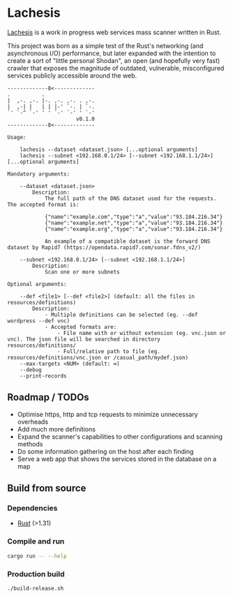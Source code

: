 # Lachesis

[Lachesis](https://en.wikipedia.org/wiki/Lachesis) is a work in progress web services mass scanner written in Rust.

This project was born as a simple test of the Rust's networking (and asynchronous I/O) performance, but later expanded with the intention to create a sort of "little personal Shodan", an open (and hopefully very fast) crawler that exposes the magnitude of outdated, vulnerable, misconfigured services publicly accessible around the web.

```
-------------8<-------------
.          .                 
|  ,-. ,-. |-. ,-. ,-. . ,-. 
|  ,-| |   | | |-' `-. | `-. 
`' `-^ `-' ' ' `-' `-' ' `-'
                      v0.1.0
-------------8<-------------

Usage:

    lachesis --dataset <dataset.json> [...optional arguments]
    lachesis --subnet <192.168.0.1/24> [--subnet <192.168.1.1/24>] [...optional arguments]

Mandatory arguments:

    --dataset <dataset.json>
        Description:
            The full path of the DNS dataset used for the requests. The accepted format is:

            {"name":"example.com","type":"a","value":"93.184.216.34"}
            {"name":"example.net","type":"a","value":"93.184.216.34"}
            {"name":"example.org","type":"a","value":"93.184.216.34"}

            An example of a compatible dataset is the forward DNS dataset by Rapid7 (https://opendata.rapid7.com/sonar.fdns_v2/)
    
    --subnet <192.168.0.1/24> [--subnet <192.168.1.1/24>]
        Description:
            Scan one or more subnets

Optional arguments:

    --def <file1> [--def <file2>] (default: all the files in resources/definitions)
        Description:
            - Multiple definitions can be selected (eg. --def wordpress --def vnc)
            - Accepted formats are:
                - File name with or without extension (eg. vnc.json or vnc). The json file will be searched in directory resources/definitions/
                - Full/relative path to file (eg. resources/definitions/vnc.json or /casual_path/mydef.json)
    --max-targets <NUM> (default: ∞)
    --debug
    --print-records
```

## Roadmap / TODOs

- Optimise https, http and tcp requests to minimize unnecessary overheads
- Add much more definitions
- Expand the scanner's capabilities to other configurations and scanning methods
- Do some information gathering on the host after each finding
- Serve a web app that shows the services stored in the database on a map

## Build from source

### Dependencies

- [Rust](https://rustup.rs/) (>1.31)

### Compile and run

```bash
cargo run -- --help
```

### Production build

```bash
./build-release.sh
```